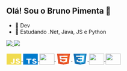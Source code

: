 ## Olá! Sou o Bruno Pimenta 👋

- 🔭 Dev
- 🌱 Estudando .Net, Java, JS e Python

<div>
  <a href="https://github.com/brunospimenta">
  <img height="180em" src="https://github-readme-stats.vercel.app/api?username=brunospimenta&show_icons=true" />
  <img height="180em" src="https://github-readme-stats.vercel.app/api/top-langs/?username=brunospimenta&layout=compact"/>
</div>
  
<div style="display: inline_block"><br>
  <img align="center" height="30" width="40" src="https://raw.githubusercontent.com/devicons/devicon/master/icons/javascript/javascript-plain.svg">
  <img align="center" height="30" width="40" src="https://raw.githubusercontent.com/devicons/devicon/master/icons/typescript/typescript-plain.svg">
  <img align="center" height="30" width="40" src="https://icongr.am/devicon/angularjs-original.svg?size=128&color=currentColor">
  <img align="center" height="30" width="40" src="https://raw.githubusercontent.com/devicons/devicon/master/icons/html5/html5-original.svg">
  <img align="center" height="30" width="40" src="https://raw.githubusercontent.com/devicons/devicon/master/icons/css3/css3-original.svg">
  <img align="center" height="30" width="40" src="https://upload.wikimedia.org/wikipedia/pt/3/30/Java_programming_language_logo.svg">
  <img align="center" height="30" width="40" src="https://upload.wikimedia.org/wikipedia/commons/7/7d/Microsoft_.NET_logo.svg">
  
</div>
